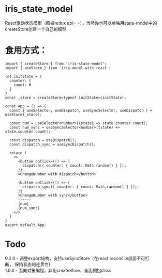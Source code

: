 # iris_state_model
React驱动状态模型（照搬redux api= =），当然你也可以单独用state-model中的createStore创建一个自己的模型

# 食用方式：
```
import { createStore } from 'iris-state-model';
import { useStore } from 'iris-model-with-react';

let initState = {
  counter: {
    count: 0
  }
}
const _store = createStore<typeof initState>(initState);

const App = () => {
  const { useSelector, useDispatch, useSyncSelector, useDispatch } = useStore(_store);
  
  const num = useSelector<number>((state) => state.counter.count);
  const num_sync = useSyncSelector<number>((state) => state.counter.count);
  
  const dispatch = useDispatch();
  const dispatch_sync = useSyncDispatch();

  return (
    <>
      <button onClick={() => {
        dispatch({ counter: { count: Math.random() } });
      }}
      >ChangeNumber with dispatch</button>
      
      <button onClick={() => {
        dispatch_sync({ counter: { count: Math.random() } });
      }}
      >ChangeNumber with sync</button>
      ------
      {num}
      {num_sync}
    </>
  )
}
export default App;
```

# Todo
0.2.0 - 调整export结构，支持useSyncStore（在react reconcile层面不可打断， 保持状态的连贯性）   
1.0.0 - 面向对象编程，弃用createStore，全面拥抱class

